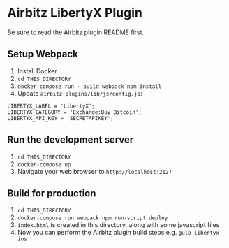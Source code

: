 # Airbitz LibertyX Plugin

Be sure to read the Airbitz plugin README first.

## Setup Webpack
1. Install Docker
2. `cd THIS_DIRECTORY`
3. `docker-compose run --build webpack npm install`
4. Update `airbitz-plugins/lib/js/config.js`:
```
LIBERTYX_LABEL = 'LibertyX';
LIBERTYX_CATEGORY = 'Exchange:Buy Bitcoin';
LIBERTYX_API_KEY = 'SECRETAPIKEY';
```

## Run the development server
1. `cd THIS_DIRECTORY`
2. `docker-compose up`
3. Navigate your web browser to `http://localhost:2127`

## Build for production
1. `cd THIS_DIRECTORY`
2. `docker-compose run webpack npm run-script deploy`
3. `index.html` is created in this directory, along with some javascript files
4. Now you can perform the Airbitz plugin build steps e.g. `gulp libertyx-ios`